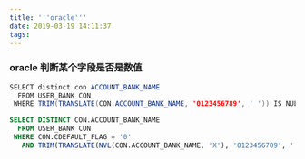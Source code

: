 ```yaml
---
title: '''oracle'''
date: 2019-03-19 14:11:37
tags:
---
```




### oracle 判断某个字段是否是数值

```java
SELECT distinct con.ACCOUNT_BANK_NAME
  FROM USER_BANK CON
 WHERE TRIM(TRANSLATE(CON.ACCOUNT_BANK_NAME, '0123456789', ' ')) IS NULL;

```





```sql
SELECT DISTINCT CON.ACCOUNT_BANK_NAME
  FROM USER_BANK CON
 WHERE CON.CDEFAULT_FLAG = '0'
   AND TRIM(TRANSLATE(NVL(CON.ACCOUNT_BANK_NAME, 'X'), '0123456789', ' ')) IS NULL;
```

